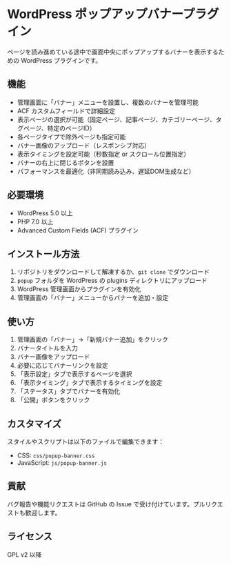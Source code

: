 # WordPress ポップアップバナープラグイン

ページを読み進めている途中で画面中央にポップアップするバナーを表示するための WordPress プラグインです。

## 機能

- 管理画面に「バナー」メニューを設置し、複数のバナーを管理可能
- ACF カスタムフィールドで詳細設定
- 表示ページの選択が可能（固定ページ、記事ページ、カテゴリーページ、タグページ、特定のページID）
- 各ページタイプで除外ページも指定可能
- バナー画像のアップロード（レスポンシブ対応）
- 表示タイミングを設定可能（秒数指定 or スクロール位置指定）
- バナーの右上に閉じるボタンを設置
- パフォーマンスを最適化（非同期読み込み、遅延DOM生成など）

## 必要環境

- WordPress 5.0 以上
- PHP 7.0 以上
- Advanced Custom Fields (ACF) プラグイン

## インストール方法

1. リポジトリをダウンロードして解凍するか、`git clone` でダウンロード
2. `popup` フォルダを WordPress の plugins ディレクトリにアップロード
3. WordPress 管理画面からプラグインを有効化
4. 管理画面の「バナー」メニューからバナーを追加・設定

## 使い方

1. 管理画面の「バナー」→「新規バナー追加」をクリック
2. バナータイトルを入力
3. バナー画像をアップロード
4. 必要に応じてバナーリンクを設定
5. 「表示設定」タブで表示するページを選択
6. 「表示タイミング」タブで表示するタイミングを設定
7. 「ステータス」タブでバナーを有効化
8. 「公開」ボタンをクリック

## カスタマイズ

スタイルやスクリプトは以下のファイルで編集できます：

- CSS: `css/popup-banner.css`
- JavaScript: `js/popup-banner.js`

## 貢献

バグ報告や機能リクエストは GitHub の Issue で受け付けています。プルリクエストも歓迎します。

## ライセンス

GPL v2 以降
